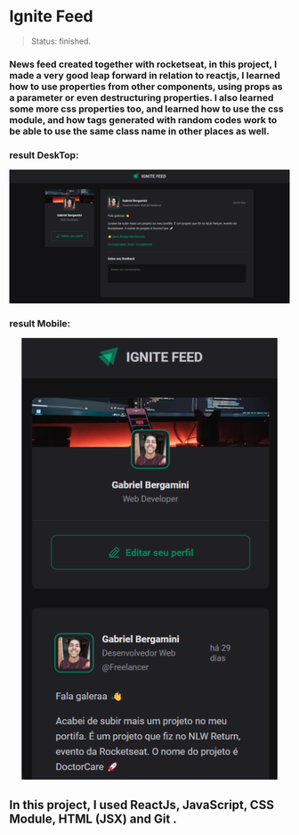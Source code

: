 # Ignite Feed

> Status: finished.

### News feed created together with rocketseat, in this project, I made a very good leap forward in relation to reactjs, I learned how to use properties from other components, using props as a parameter or even destructuring properties. I also learned some more css properties too, and learned how to use the css module, and how tags generated with random codes work to be able to use the same class name in other places as well.

### result DeskTop:

<p align="center">
    <img width="600" src="./src/assets/readme-img.webp">
</p>

### result Mobile:

<p align="center">
    <img width="460" src="./src/assets/readme-img-mobile.webp">
</p>

## In this project, I used ReactJs, JavaScript, CSS Module, HTML (JSX) and Git .
